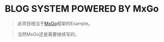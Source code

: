 BLOG SYSTEM POWERED BY MxGo
=======

> 此项目相当于[MxGo](https://github.com/menghx/mxgo)框架的Example。

> 当然MxGo还是需要继续写的。
